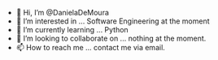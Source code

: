 - 👋 Hi, I’m @DanielaDeMoura
- 👀 I’m interested in ... Software Engineering at the moment
- 🌱 I’m currently learning ... Python
- 💞️ I’m looking to collaborate on ... nothing at the moment.
- 📫 How to reach me ... contact me via email.

<!---
DanielaDeMoura/DanielaDeMoura is a ✨ special ✨ repository because its `README.md` (this file) appears on your GitHub profile.
You can click the Preview link to take a look at your changes.
--->
